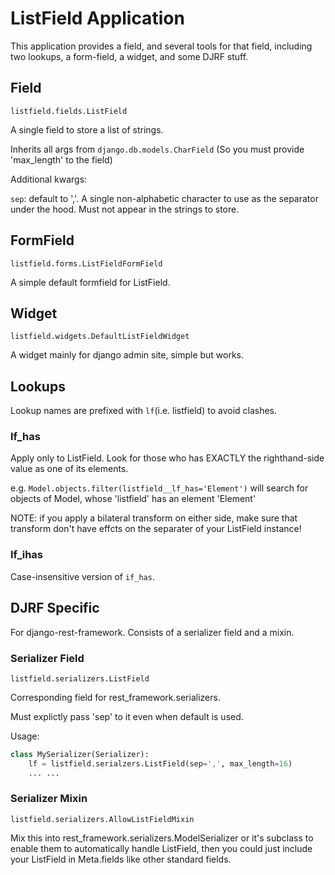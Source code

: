 # ListField Application
This application provides a field, and several tools for that field, 
including two lookups, a form-field, a widget, and some DJRF stuff.

## Field
`listfield.fields.ListField`

A single field to store a list of strings.

Inherits all args from `django.db.models.CharField` (So you
must provide 'max_length' to the field)

Additional kwargs:

`sep`: default to ','. A single non-alphabetic character to use as the
separator under the hood. Must not appear in the strings to store.

## FormField
`listfield.forms.ListFieldFormField`

A simple default formfield for ListField. 

## Widget
`listfield.widgets.DefaultListFieldWidget`

A widget mainly for django admin site, simple but works.

## Lookups
Lookup names are prefixed with `lf`(i.e. listfield) to avoid clashes.
### lf_has
Apply only to ListField. Look for those who has EXACTLY 
the righthand-side value as one of its elements.

e.g. `Model.objects.filter(listfield__lf_has='Element')` will search
for objects of Model, whose 'listfield' has an element 'Element'

NOTE: if you apply a bilateral transform on either side, make sure
that transform don't have effcts on the separater of your
ListField instance!

### lf_ihas
Case-insensitive version of `if_has`.

## DJRF Specific
For django-rest-framework. Consists of a serializer field and a mixin.

### Serializer Field
`listfield.serializers.ListField`

Corresponding field for rest_framework.serializers.

Must explictly pass 'sep' to it even when default is used.

Usage:
```python
class MySerializer(Serializer):
    lf = listfield.serialzers.ListField(sep=',', max_length=16)
    ... ...
```

### Serializer Mixin
`listfield.serializers.AllowListFieldMixin`

Mix this into rest_framework.serializers.ModelSerializer or 
it's subclass to enable them to automatically handle ListField,
then you could just include your ListField in Meta.fields like other
standard fields.